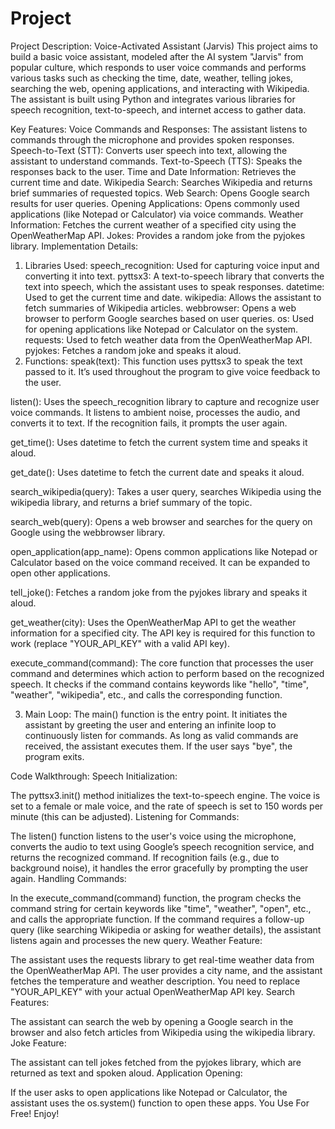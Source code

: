 # Project

Project Description: Voice-Activated Assistant (Jarvis)
This project aims to build a basic voice assistant, modeled after the AI system "Jarvis" from popular culture, which responds to user voice commands and performs various tasks such as checking the time, date, weather, telling jokes, searching the web, opening applications, and interacting with Wikipedia. The assistant is built using Python and integrates various libraries for speech recognition, text-to-speech, and internet access to gather data.

Key Features:
Voice Commands and Responses: The assistant listens to commands through the microphone and provides spoken responses.
Speech-to-Text (STT): Converts user speech into text, allowing the assistant to understand commands.
Text-to-Speech (TTS): Speaks the responses back to the user.
Time and Date Information: Retrieves the current time and date.
Wikipedia Search: Searches Wikipedia and returns brief summaries of requested topics.
Web Search: Opens Google search results for user queries.
Opening Applications: Opens commonly used applications (like Notepad or Calculator) via voice commands.
Weather Information: Fetches the current weather of a specified city using the OpenWeatherMap API.
Jokes: Provides a random joke from the pyjokes library.
Implementation Details:
1. Libraries Used:
speech_recognition: Used for capturing voice input and converting it into text.
pyttsx3: A text-to-speech library that converts the text into speech, which the assistant uses to speak responses.
datetime: Used to get the current time and date.
wikipedia: Allows the assistant to fetch summaries of Wikipedia articles.
webbrowser: Opens a web browser to perform Google searches based on user queries.
os: Used for opening applications like Notepad or Calculator on the system.
requests: Used to fetch weather data from the OpenWeatherMap API.
pyjokes: Fetches a random joke and speaks it aloud.
2. Functions:
speak(text): This function uses pyttsx3 to speak the text passed to it. It’s used throughout the program to give voice feedback to the user.

listen(): Uses the speech_recognition library to capture and recognize user voice commands. It listens to ambient noise, processes the audio, and converts it to text. If the recognition fails, it prompts the user again.

get_time(): Uses datetime to fetch the current system time and speaks it aloud.

get_date(): Uses datetime to fetch the current date and speaks it aloud.

search_wikipedia(query): Takes a user query, searches Wikipedia using the wikipedia library, and returns a brief summary of the topic.

search_web(query): Opens a web browser and searches for the query on Google using the webbrowser library.

open_application(app_name): Opens common applications like Notepad or Calculator based on the voice command received. It can be expanded to open other applications.

tell_joke(): Fetches a random joke from the pyjokes library and speaks it aloud.

get_weather(city): Uses the OpenWeatherMap API to get the weather information for a specified city. The API key is required for this function to work (replace "YOUR_API_KEY" with a valid API key).

execute_command(command): The core function that processes the user command and determines which action to perform based on the recognized speech. It checks if the command contains keywords like "hello", "time", "weather", "wikipedia", etc., and calls the corresponding function.

3. Main Loop:
The main() function is the entry point. It initiates the assistant by greeting the user and entering an infinite loop to continuously listen for commands. As long as valid commands are received, the assistant executes them. If the user says "bye", the program exits.

Code Walkthrough:
Speech Initialization:

The pyttsx3.init() method initializes the text-to-speech engine.
The voice is set to a female or male voice, and the rate of speech is set to 150 words per minute (this can be adjusted).
Listening for Commands:

The listen() function listens to the user's voice using the microphone, converts the audio to text using Google’s speech recognition service, and returns the recognized command.
If recognition fails (e.g., due to background noise), it handles the error gracefully by prompting the user again.
Handling Commands:

In the execute_command(command) function, the program checks the command string for certain keywords like "time", "weather", "open", etc., and calls the appropriate function.
If the command requires a follow-up query (like searching Wikipedia or asking for weather details), the assistant listens again and processes the new query.
Weather Feature:

The assistant uses the requests library to get real-time weather data from the OpenWeatherMap API. The user provides a city name, and the assistant fetches the temperature and weather description.
You need to replace "YOUR_API_KEY" with your actual OpenWeatherMap API key.
Search Features:

The assistant can search the web by opening a Google search in the browser and also fetch articles from Wikipedia using the wikipedia library.
Joke Feature:

The assistant can tell jokes fetched from the pyjokes library, which are returned as text and spoken aloud.
Application Opening:

If the user asks to open applications like Notepad or Calculator, the assistant uses the os.system() function to open these apps.
You Use For Free! Enjoy!
